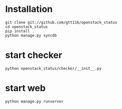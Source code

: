 # Installation

    git clone git://github.com/gtt116/openstack_status
    cd openstack_status
    pip install .
    python manage.py syncdb

# start checker

    python openstack_status/checker/__init__.py

# start web
    
    python manage.py runserver
